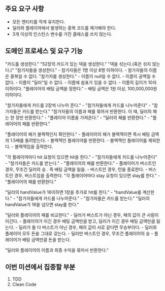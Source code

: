 ## 주요 요구 사항
- 모든 엔티티를 작게 유지한다.
- 딜러와 플레이어에서 발생하는 중복 코드를 제거해야 한다.
- 3개 이상의 인스턴스 변수를 가진 클래스를 쓰지 않는다.

## 도메인 프로세스 및 요구 기능
"카드를 생성한다."
"52장의 카드가 있는 덱을 생성한다."
"덱을 섞는다.(혹은 섞지 않는다.)"
"참가자들을 생성한다."
    - 참가자들은 1명 이상 8명 이하이다.
    - 참가자들의 이름은 중복일 수 없다.
"참가자를 생성한다."
    - 이름이 null일 수 없다.
    - 이름이 공백일 수 없다.
    - 이름이 "딜러"일 수 없다.
    - 이름에 쉼표가 있을 수 없다.
    - 이름의 길이가 10자 이하이다.
"플레이어의 배팅 금액을 정한다."
    - 배팅 금액은 1원 이상, 100,000,000원 이하이다.

"참가자들에게 카드를 2장씩 나누어 준다."
    - "참가자들에게 카드를 나누어준다"
    - "참가자들은 카드를 받는다."
"참가자들의 이름과 패를 묶어서 반환한다. 이 때, 딜러의 패는 한 장만 반환한다."
    - "플레이어 이름을 가져온다."
    - "딜러의 패를 반환한다."
    - "플레이어의 패를 반환한다."

"플레이어의 패가 블랙잭인지 확인한다."
    - 플레이어의 패가 블랙잭이면 즉시 배팅 금액의 1.5배를 돌려받는다.
    - 블랙잭인 플레이어를 반환한다.
    - 블랙잭인 플레이어를 제외한다.
    - 블랙잭임을 출력한다.

"각 플레이어마다 hit 요청이 있으면 hit을 한다."
    - "참가자들에게 카드를 나누어준다"
    - "참가자들은 카드를 받는다."
    - "플레이어의 패를 반환한다."
    - 플레이어가 버스트인 경우, 무조건 딜러의 승 . 즉 배팅 금액을 잃음.
    - 버스트인 경우, 턴을 종료한다.
    - 버스트인 경우, 버스트임을 출력한다.
"각 플레이어마다 stay 요청이 있으면 stay를 한다."
    - "플레이어의 패를 반환한다."

"딜러의 handValue가 16이하면 1장을 추가로 hit를 한다."
    - "handValue를 계산한다."
    - "참가자들에게 카드를 나누어준다."
    - "참가자들은 카드를 받는다."
"딜러의 handValue가 16을 넘으면 stay를 한다."

"딜러와 플레이어의 패를 비교한다."
    - 딜러가 버스트가 아닌 경우, 패의 값이 큰 사람이 이긴다. - 플레이어가 이긴 경우 배팅 금액만큼 받고, 딜러가 이긴 경우 배팅 금액만큼 잃는다.
    - 딜러가 둘 다 버스트가 아닌 경우, 패의 값이 서로 같다면 무승부이다. - 딜러와 플레이어 모두 돈을 그대로 갖는다.
    - 딜러만 버스트인 경우, 무조건 플레이어의 승 - 플레이어가 배팅 금액만큼 돈을 받는다.

"딜러와 플레이어의 이름과 최종 수익을 묶어서 반환한다."

## 이번 미션에서 집중할 부분
1. TDD
2. Clean Code
